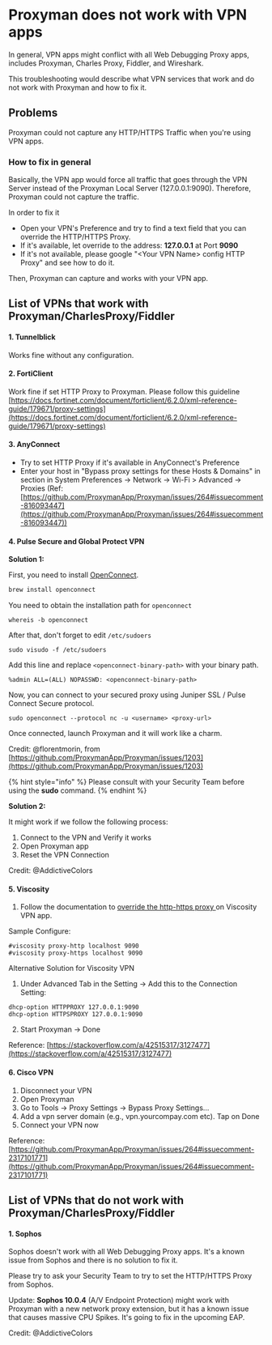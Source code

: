 # Proxyman does not work with VPN apps

In general, VPN apps might conflict with all Web Debugging Proxy apps, includes Proxyman, Charles Proxy, Fiddler, and Wireshark.

This troubleshooting would describe what VPN services that work and do not work with Proxyman and how to fix it.

## Problems

Proxyman could not capture any HTTP/HTTPS Traffic when you're using  VPN apps.

### How to fix in general

Basically, the VPN app would force all traffic that goes through the VPN Server instead of the Proxyman Local Server (127.0.0.1:9090). Therefore, Proxyman could not capture the traffic.

In order to fix it

* Open your VPN's Preference and try to find a text field that you can override the HTTP/HTTPS Proxy.
* If it's available, let override to the address: **127.0.0.1** at Port **9090**
* If it's not available, please google "\<Your VPN Name> config HTTP Proxy" and see how to do it.

Then, Proxyman can capture and works with your VPN app.

## List of VPNs that work with Proxyman/CharlesProxy/Fiddler

#### 1. Tunnelblick

Works fine without any configuration.

#### 2. FortiClient

Work fine if set HTTP Proxy to Proxyman. Please follow this guideline [https://docs.fortinet.com/document/forticlient/6.2.0/xml-reference-guide/179671/proxy-settings](https://docs.fortinet.com/document/forticlient/6.2.0/xml-reference-guide/179671/proxy-settings)

#### 3. AnyConnect

* Try to set HTTP Proxy if it's available in AnyConnect's Preference
* Enter your host in "Bypass proxy settings for these Hosts & Domains" in section in System Preferences -> Network -> Wi-Fi > Advanced -> Proxies (Ref: [https://github.com/ProxymanApp/Proxyman/issues/264#issuecomment-816093447](https://github.com/ProxymanApp/Proxyman/issues/264#issuecomment-816093447))

#### 4. Pulse Secure and Global Protect VPN

**Solution 1:**

First, you need to install [OpenConnect](https://casper.infradead.org/openconnect/index.html).

```bash
brew install openconnect
```

You need to obtain the installation path for `openconnect`

```
whereis -b openconnect
```

After that, don't forget to edit `/etc/sudoers`

```
sudo visudo -f /etc/sudoers 
```

Add this line and replace `<openconnect-binary-path>` with your binary path.

```
%admin ALL=(ALL) NOPASSWD: <openconnect-binary-path>
```

Now, you can connect to your secured proxy using Juniper SSL / Pulse Connect Secure protocol.

```
sudo openconnect --protocol nc -u <username> <proxy-url>
```

Once connected, launch Proxyman and it will work like a charm.

Credit: @florentmorin, from [https://github.com/ProxymanApp/Proxyman/issues/1203](https://github.com/ProxymanApp/Proxyman/issues/1203)

{% hint style="info" %}
Please consult with your Security Team before using the **sudo** command.
{% endhint %}

**Solution 2:**

It might work if we follow the following process:

1. Connect to the VPN and Verify it works
2. Open Proxyman app
3. Reset the VPN Connection

Credit: @AddictiveColors

#### 5. **Viscosity**

1. Follow the documentation to [override the http-https proxy ](https://www.sparklabs.com/support/kb/article/advanced-configuration-commands/#proxy-http)on Viscosity VPN app.

Sample Configure:

```
#viscosity proxy-http localhost 9090
#viscosity proxy-https localhost 9090
```

Alternative Solution for Viscosity VPN

1. Under Advanced Tab in the Setting -> Add this to the Connection Setting:

```
dhcp-option HTTPPROXY 127.0.0.1:9090
dhcp-option HTTPSPROXY 127.0.0.1:9090
```

2. Start Proxyman -> Done

Reference: [https://stackoverflow.com/a/42515317/3127477](https://stackoverflow.com/a/42515317/3127477)

#### 6. Cisco VPN

1. Disconnect your VPN
2. Open Proxyman
3. Go to Tools → Proxy Settings → Bypass Proxy Settings…
4. Add a vpn server domain (e.g., vpn.yourcompay.com etc). Tap on Done
5. Connect your VPN now

Reference: [https://github.com/ProxymanApp/Proxyman/issues/264#issuecomment-2317101771](https://github.com/ProxymanApp/Proxyman/issues/264#issuecomment-2317101771)

## List of VPNs that do not work with Proxyman/CharlesProxy/Fiddler

#### 1. Sophos

Sophos doesn't work with all Web Debugging Proxy apps. It's a known issue from Sophos and there is no solution to fix it.

Please try to ask your Security Team to try to set the HTTP/HTTPS Proxy from Sophos.

Update: **Sophos 10.0.4** (A/V Endpoint Protection) might work with Proxyman with a new network proxy extension, but it has a known issue that causes massive CPU Spikes. It's going to fix in the upcoming EAP.

Credit: @AddictiveColors
